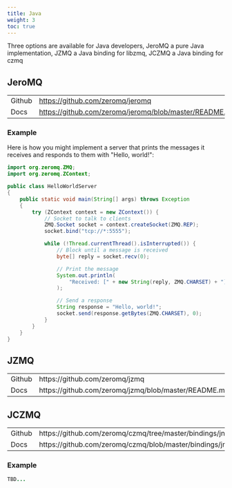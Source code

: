 ```yaml
---
title: Java
weight: 3
toc: true
---
```


Three options are available for Java developers, JeroMQ a pure Java
implementation, JZMQ a Java binding for libzmq, JCZMQ a Java binding for czmq

## JeroMQ

<table>
<tr><td>Github</td><td><a href="https://github.com/zeromq/jeromq" target="_blank">https://github.com/zeromq/jeromq</a></td></tr>
<tr><td>Docs</td><td><a href="https://github.com/zeromq/jeromq/blob/master/README.md" target="_blank">https://github.com/zeromq/jeromq/blob/master/README.md</a></td></tr>
</table>

### Example

Here is how you might implement a server that prints the messages it receives
and responds to them with "Hello, world!":

```java
import org.zeromq.ZMQ;
import org.zeromq.ZContext;

public class HelloWorldServer
{
    public static void main(String[] args) throws Exception
    {
        try (ZContext context = new ZContext()) {
            // Socket to talk to clients
            ZMQ.Socket socket = context.createSocket(ZMQ.REP);
            socket.bind("tcp://*:5555");

            while (!Thread.currentThread().isInterrupted()) {
                // Block until a message is received
                byte[] reply = socket.recv(0);

                // Print the message
                System.out.println(
                    "Received: [" + new String(reply, ZMQ.CHARSET) + "]"
                );

                // Send a response
                String response = "Hello, world!";
                socket.send(response.getBytes(ZMQ.CHARSET), 0);
            }
        }
    }
}
```

## JZMQ

<table>
<tr><td>Github</td><td>https://github.com/zeromq/jzmq</td></tr>
<tr><td>Docs</td><td>https://github.com/zeromq/jzmq/blob/master/README.md</td></tr>
</table>

## JCZMQ

<table>
<tr><td>Github</td><td>https://github.com/zeromq/czmq/tree/master/bindings/jni</td></tr>
<tr><td>Docs</td><td>https://github.com/zeromq/czmq/blob/master/bindings/jni/README.md</td></tr>
</table>

### Example

```java
TBD...
```
